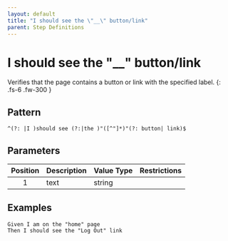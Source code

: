 ```yaml
---
layout: default
title: "I should see the \"__\" button/link"
parent: Step Definitions
---
```


# I should see the "\_\_" button/link

Verifies that the page contains a button or link with the specified label.
{: .fs-6 .fw-300 }

## Pattern

```
^(?: |I )should see (?:|the )"([^"]*)"(?: button| link)$
```

## Parameters

| Position | Description | Value Type | Restrictions |
| :------: | ----------- | ---------- | ------------ |
|    1     | text        | string     |              |

## Examples

```gherkin
Given I am on the "home" page
Then I should see the "Log Out" link
```